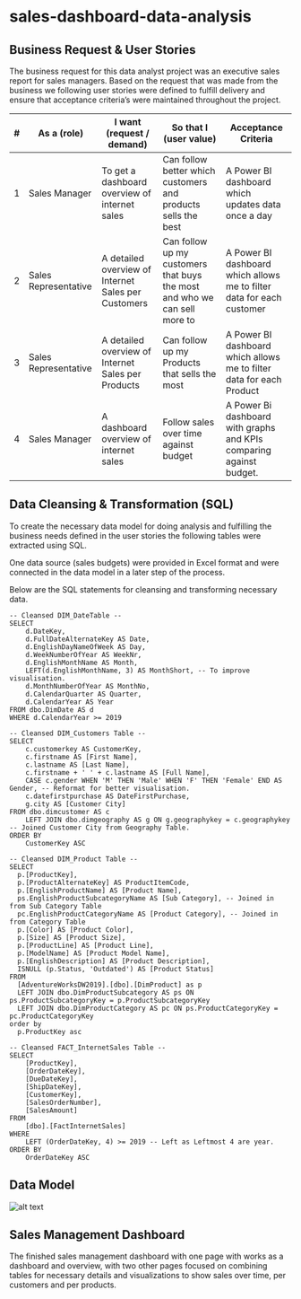 # sales-dashboard-data-analysis

## Business Request & User Stories
The business request for this data analyst project was an executive sales report for sales managers. Based on the request that was made from the business we following user stories were defined to fulfill delivery and ensure that acceptance criteria’s were maintained throughout the project.

| # | As a (role)          | I want (request / demand)                           | So that I (user value)                                                    | Acceptance Criteria                                                   |
|---|----------------------|-----------------------------------------------------|---------------------------------------------------------------------------|-----------------------------------------------------------------------|
| 1 | Sales Manager        | To get a dashboard overview of internet sales       | Can follow better which customers and products sells the best             | A Power BI dashboard which updates data once a day                    |
| 2 | Sales Representative | A detailed overview of Internet Sales per Customers | Can follow up my customers that buys the most and who we can sell more to | A Power BI dashboard which allows me to filter data for each customer |
| 3 | Sales Representative | A detailed overview of Internet Sales per Products  | Can follow up my Products that sells the most                             | A Power BI dashboard which allows me to filter data for each Product  |
| 4 | Sales Manager        | A dashboard overview of internet sales              | Follow sales over time against budget                                     | A Power Bi dashboard with graphs and KPIs comparing against budget.   |

## Data Cleansing & Transformation (SQL)
To create the necessary data model for doing analysis and fulfilling the business needs defined in the user stories the following tables were extracted using SQL.

One data source (sales budgets) were provided in Excel format and were connected in the data model in a later step of the process.

Below are the SQL statements for cleansing and transforming necessary data.

```
-- Cleansed DIM_DateTable --
SELECT
    d.DateKey,
    d.FullDateAlternateKey AS Date,
    d.EnglishDayNameOfWeek AS Day,
    d.WeekNumberOfYear AS WeekNr,
    d.EnglishMonthName AS Month,
    LEFT(d.EnglishMonthName, 3) AS MonthShort, -- To improve visualisation.
    d.MonthNumberOfYear AS MonthNo,
    d.CalendarQuarter AS Quarter,
    d.CalendarYear AS Year
FROM dbo.DimDate AS d
WHERE d.CalendarYear >= 2019
```

```
-- Cleansed DIM_Customers Table --
SELECT 
	c.customerkey AS CustomerKey,
	c.firstname AS [First Name],
	c.lastname AS [Last Name],
	c.firstname + ' ' + c.lastname AS [Full Name],
	CASE c.gender WHEN 'M' THEN 'Male' WHEN 'F' THEN 'Female' END AS Gender, -- Reformat for better visualisation.
	c.datefirstpurchase AS DateFirstPurchase,
	g.city AS [Customer City]
FROM dbo.dimcustomer AS c
	LEFT JOIN dbo.dimgeography AS g ON g.geographykey = c.geographykey -- Joined Customer City from Geography Table.
ORDER BY
	CustomerKey ASC
```

```
-- Cleansed DIM_Product Table --
SELECT 
  p.[ProductKey], 
  p.[ProductAlternateKey] AS ProductItemCode, 
  p.[EnglishProductName] AS [Product Name], 
  ps.EnglishProductSubcategoryName AS [Sub Category], -- Joined in from Sub Category Table
  pc.EnglishProductCategoryName AS [Product Category], -- Joined in from Category Table
  p.[Color] AS [Product Color], 
  p.[Size] AS [Product Size], 
  p.[ProductLine] AS [Product Line], 
  p.[ModelName] AS [Product Model Name], 
  p.[EnglishDescription] AS [Product Description], 
  ISNULL (p.Status, 'Outdated') AS [Product Status] 
FROM 
  [AdventureWorksDW2019].[dbo].[DimProduct] as p
  LEFT JOIN dbo.DimProductSubcategory AS ps ON ps.ProductSubcategoryKey = p.ProductSubcategoryKey 
  LEFT JOIN dbo.DimProductCategory AS pc ON ps.ProductCategoryKey = pc.ProductCategoryKey 
order by 
  p.ProductKey asc
```

```
-- Cleansed FACT_InternetSales Table --
SELECT 
    [ProductKey],
    [OrderDateKey],
    [DueDateKey],
    [ShipDateKey],
    [CustomerKey],
    [SalesOrderNumber],
    [SalesAmount]
FROM 
	[dbo].[FactInternetSales]
WHERE
	LEFT (OrderDateKey, 4) >= 2019 -- Left as Leftmost 4 are year.
ORDER BY
	OrderDateKey ASC
```

## Data Model
![alt text](http://url/to/img.png)

## Sales Management Dashboard
The finished sales management dashboard with one page with works as a dashboard and overview, with two other pages focused on combining tables for necessary details and visualizations to show sales over time, per customers and per products.
